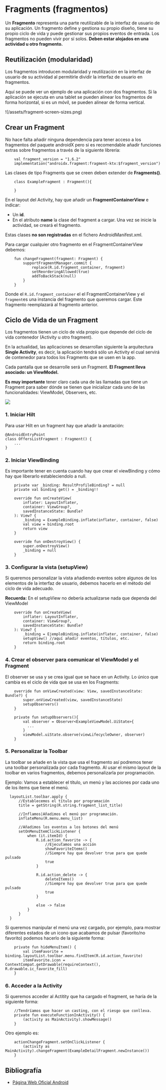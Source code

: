 # Fragments (fragmentos)

Un **Fragmento** representa una parte reutilizable de la interfaz de usuario de su aplicación.
Un fragmento define y gestiona su propio diseño, tiene su propio ciclo de vida y puede gestionar sus
propios eventos de entrada.
Los fragmentos no pueden vivir por sí solos. **Deben estar alojados en una actividad u otro
fragmento.**

## Reutilización (modularidad)

Los fragmentos introducen modularidad y reutilización en la interfaz de usuario de su actividad al
permitirle dividir la interfaz de usuario en fragmentos.

Aquí se puede ver un ejemplo de una aplicación con dos fragmentos. Si la aplicación se ejecuta en
una tablet se pueden alinear los fragmentos de forma horizontal, si es un móvil, se pueden alinear
de forma vertical.

!(/assets/fragment-screen-sizes.png)

## Crear un Fragment

No hace falta añadir ninguna dependencia para tener acceso a los fragmentos del paquete androidX
pero si es recomendable añadir funciones extras sobre fragmentos a través de la siguiente
librería:

```
    val fragment_version = "1.6.2"
    implementation("androidx.fragment:fragment-ktx:$fragment_version")
```

Las clases de tipo Fragments que se creen deben extender de **Fragments()**.

```
    class ExampleFragment : Fragment(){
    
    }
```

En el layout del Activity, hay que añadir un **FragmentContainerView** e indicar:

- Un **id**.
- En el atributo **name** la clase del fragment a cargar. Una vez se inicie la actividad, se creará
  el fragmento.

Estas clases **no son registradas** en el fichero AndroidManifest.xml.

Para cargar cualquier otro fragmento en el FragmentContainerView debemos:

```
    fun changeFragment(fragment: Fragment) {
        supportFragmentManager.commit {
            replace(R.id.fragment_container, fragment)
            setReorderingAllowed(true)
            addToBackStack(null)
        }
    }
```

Donde el ``R.id.fragment_container`` el el FragmentContainerView y el ``fragment``es una instancia
del fragmento que queremos cargar. Este fragmento reemplazará al fragmento anterior.

## Ciclo de Vida de un Fragment

Los fragmentos tienen un ciclo de vida propio que depende del ciclo de vida contenedor (Activity u
otro fragment).

En la actualidad, las aplicaciones se desarrollan siguiente la arquitectura **Single Activity**, es
decir, la aplicación tendrá sólo un Activity el cual servirá de contenedor para todos los Fragments
que se usen en la app.

Cada pantalla que se desarrolle será un Fragment. **El Fragment lleva asociado: un ViewModel.**

**Es muy importante** tener claro cada una de las llamadas que tiene un Fragment para saber dónde se
tienen que inicializar cada uno de las funcionalidades: ViewModel, Observers, etc.

![](/assets/fragment-view-lifecycle.png)

### 1. Iniciar Hilt

Para usar Hilt en un fragment hay que añadir la anotación:

```
@AndroidEntryPoint
class OffersListFragment : Fragment() {
    ...
}
```

### 2. Iniciar ViewBinding

Es importante tener en cuenta cuando hay que crear el viewBinding y cómo hay que liberarlo
estableciendolo a null.

```
    private var _binding: ResultProfileBinding? = null
    private val binding get() = _binding!!
    
    override fun onCreateView(
        inflater: LayoutInflater,
        container: ViewGroup?,
        savedInstanceState: Bundle?
    ): View? {
        _binding = ExampleBinding.inflate(inflater, container, false)
        val view = binding.root
        return view
    }
    
    override fun onDestroyView() {
        super.onDestroyView()
        _binding = null
    }
```

### 3. Configurar la vista (setupView)

Si queremos personalizar la vista añadiendo eventos sobre algunos de los elementos de la interfaz de
usuario, debemos hacerlo en el método del ciclo de vida adecuado.

**Recuerda:** En el setupView no debería actualizarse nada que dependa del ViewModel

```
    override fun onCreateView(
        inflater: LayoutInflater,
        container: ViewGroup?,
        savedInstanceState: Bundle?
    ): View? {
        _binding = EjemploBinding.inflate(inflater, container, false)
        setupView() //aquí añadir eventos, títulos, etc. 
        return binding.root
    }
```

### 4. Crear el observer para comunicar el ViewModel y el Fragment

El observer se usa y se crea igual que se hace en un Activity. Lo único que cambia es el ciclo de
vida que se usa en los Fragments:

```
    override fun onViewCreated(view: View, savedInstanceState: Bundle?) {
        super.onViewCreated(view, savedInstanceState)
        setupObservers()
    }
    
    private fun setupObservers(){
        val observer = Observer<ExampleViewModel.UiState>{
          ...
        }
        viewModel.uiState.observe(viewLifecycleOwner, observer)
    }
```

### 5. Personalizar la Toolbar

La toolbar se añade en la vista que usa el fragmento así podremos tener una toolbar personalizada
por cada fragmento. Al usar el mismo layout de la toolbar en varios fragmentos, debemos
personalizarla por programación.

Ejemplo: Vamos a establecer el título, un menú y las acciones por cada uno de los items que tiene el
menú.

```
  layoutList.toolbar.apply {
      //Establecemos el título por programación
      title = getString(R.string.fragment_list_title)
  
      //Inflamos|Añadimos el menú por programación.
      inflateMenu(R.menu.menu_list)
  
      //Añadimos los eventos a los botones del menú
      setOnMenuItemClickListener {
          when (it.itemId) {
              R.id.action_favorite -> {
                  //Ejecutamos una acción
                  showFavoriteItems()
                  //Siempre hay que devolver true para que quede pulsado
                  true
              }
  
              R.id.action_delete -> {
                  deleteItems()
                  //Siempre hay que devolver true para que quede pulsado
                  true
              }
  
              else -> false
          }
      }
  }
```

Si queremos manipular el menú una vez cargado, por ejemplo, para mostrar diferentes estados de un
icono que acabamos de pulsar (favorito/no favorito) podemos hacerlo de la siguiente forma:

```
    private fun hideMenuItem() {
        val itemFavorite = binding.layoutList.toolbar.menu.findItem(R.id.action_favorite)
        itemFavorite.icon = ContextCompat.getDrawable(requireContext(), R.drawable.ic_favorite_fill)
    }
```

### 6. Acceder a la Activity

Si queremos acceder al Actitity que ha cargado el fragment, se haría de la siguiente forma:

```
    //Tendríamos que hacer un casting, con el riesgo que conlleva.
    private fun executeFunctionInActivity() {
        (activity as MainActivity).showMessage()
    }
```

Otro ejemplo es:

```
    actionChangeFragment.setOnClickListener {
        (activity as MainActivity).changeFragment(ExampleDetailFragment.newInstance())
    }
```

## Bibliografía

- [Página Web Oficial Android](https://developer.android.com/guide/fragments)